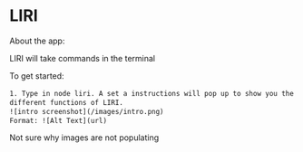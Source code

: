 # LIRI

About the app:

LIRI will take commands in the terminal

To get started:

    1. Type in node liri. A set a instructions will pop up to show you the different functions of LIRI.
    ![intro screenshot](/images/intro.png)
    Format: ![Alt Text](url)

Not sure why images are not populating